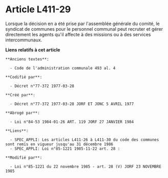 # Article L411-29

Lorsque la décision en a été prise par l'assemblée générale du comité, le syndicat de communes pour le personnel communal
peut recruter et gérer directement les agents qu'il affecte à des missions ou à des services intercommunaux.

**Liens relatifs à cet article**

	**Anciens textes**:

	  - Code de l'administration communale 493 al. 4

	**Codifié par**:

	  - Décret n°77-372 1977-03-28

	**Créé par**:

	  - Décret n°77-372 1977-03-28 JORF ET JONC 5 AVRIL 1977

	**Abrogé par**:

	  - Loi n°84-53 1984-01-26 ART. 119 JORF 27 JANVIER 1984

	**Liens**:

	  - SPEC_APPLI: Les articles L411-26 à L411-30 du code des communes sont remis en vigueur jusqu'au 31 décembre 1986
	  - SPEC_APPLI: Loi n°85-1221 1985-11-22 art. 28 :

	**Modifié par**:

	  - Loi n°85-1221 du 22 novembre 1985 - art. 28 (V) JORF 23 NOVEMBRE 1985
